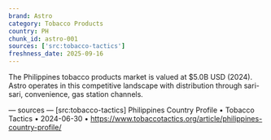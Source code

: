 ```yaml
---
brand: Astro
category: Tobacco Products
country: PH
chunk_id: astro-001
sources: ['src:tobacco-tactics']
freshness_date: 2025-09-16
---
```


The Philippines tobacco products market is valued at $5.0B USD (2024). Astro operates in this competitive landscape with distribution through sari-sari, convenience, gas station channels.

— sources —
[src:tobacco-tactics] Philippines Country Profile • Tobacco Tactics • 2024-06-30 • https://www.tobaccotactics.org/article/philippines-country-profile/
